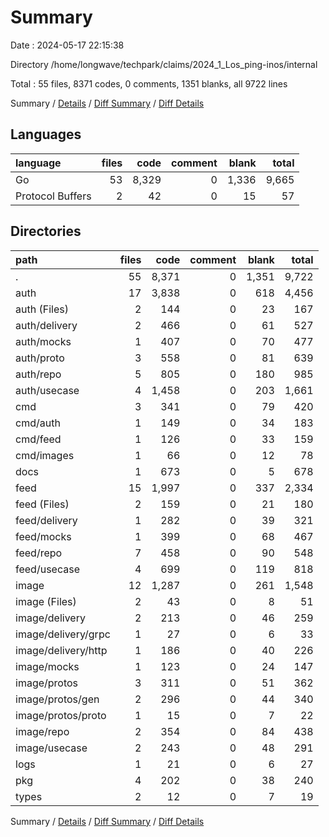 # Summary

Date : 2024-05-17 22:15:38

Directory /home/longwave/techpark/claims/2024_1_Los_ping-inos/internal

Total : 55 files,  8371 codes, 0 comments, 1351 blanks, all 9722 lines

Summary / [Details](details.md) / [Diff Summary](diff.md) / [Diff Details](diff-details.md)

## Languages
| language | files | code | comment | blank | total |
| :--- | ---: | ---: | ---: | ---: | ---: |
| Go | 53 | 8,329 | 0 | 1,336 | 9,665 |
| Protocol Buffers | 2 | 42 | 0 | 15 | 57 |

## Directories
| path | files | code | comment | blank | total |
| :--- | ---: | ---: | ---: | ---: | ---: |
| . | 55 | 8,371 | 0 | 1,351 | 9,722 |
| auth | 17 | 3,838 | 0 | 618 | 4,456 |
| auth (Files) | 2 | 144 | 0 | 23 | 167 |
| auth/delivery | 2 | 466 | 0 | 61 | 527 |
| auth/mocks | 1 | 407 | 0 | 70 | 477 |
| auth/proto | 3 | 558 | 0 | 81 | 639 |
| auth/repo | 5 | 805 | 0 | 180 | 985 |
| auth/usecase | 4 | 1,458 | 0 | 203 | 1,661 |
| cmd | 3 | 341 | 0 | 79 | 420 |
| cmd/auth | 1 | 149 | 0 | 34 | 183 |
| cmd/feed | 1 | 126 | 0 | 33 | 159 |
| cmd/images | 1 | 66 | 0 | 12 | 78 |
| docs | 1 | 673 | 0 | 5 | 678 |
| feed | 15 | 1,997 | 0 | 337 | 2,334 |
| feed (Files) | 2 | 159 | 0 | 21 | 180 |
| feed/delivery | 1 | 282 | 0 | 39 | 321 |
| feed/mocks | 1 | 399 | 0 | 68 | 467 |
| feed/repo | 7 | 458 | 0 | 90 | 548 |
| feed/usecase | 4 | 699 | 0 | 119 | 818 |
| image | 12 | 1,287 | 0 | 261 | 1,548 |
| image (Files) | 2 | 43 | 0 | 8 | 51 |
| image/delivery | 2 | 213 | 0 | 46 | 259 |
| image/delivery/grpc | 1 | 27 | 0 | 6 | 33 |
| image/delivery/http | 1 | 186 | 0 | 40 | 226 |
| image/mocks | 1 | 123 | 0 | 24 | 147 |
| image/protos | 3 | 311 | 0 | 51 | 362 |
| image/protos/gen | 2 | 296 | 0 | 44 | 340 |
| image/protos/proto | 1 | 15 | 0 | 7 | 22 |
| image/repo | 2 | 354 | 0 | 84 | 438 |
| image/usecase | 2 | 243 | 0 | 48 | 291 |
| logs | 1 | 21 | 0 | 6 | 27 |
| pkg | 4 | 202 | 0 | 38 | 240 |
| types | 2 | 12 | 0 | 7 | 19 |

Summary / [Details](details.md) / [Diff Summary](diff.md) / [Diff Details](diff-details.md)